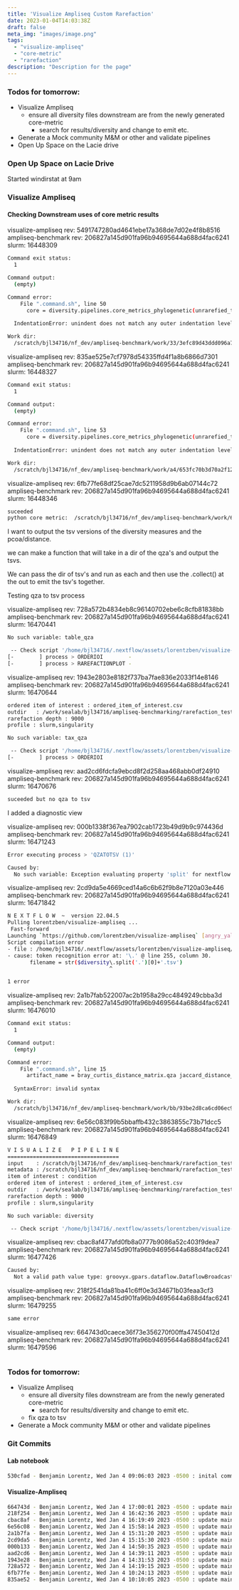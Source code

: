 ```yaml
---
title: 'Visualize Ampliseq Custom Rarefaction'
date: 2023-01-04T14:03:38Z
draft: false
meta_img: "images/image.png"
tags:
  - "visualize-ampliseq"
  - "core-metric"
  - "rarefaction"
description: "Description for the page"
---
```


### Todos for tomorrow:

- Visualize Ampliseq
  - ensure all diversity files downstream are from the newly generated core-metric
    - search for results/diversity and change to emit etc.
- Generate a Mock community M&M or other and validate pipelines
- Open Up Space on the Lacie drive

### Open Up Space on Lacie Drive

Started windirstat at 9am 

### Visualize Ampliseq

#### Checking Downstream uses of core metric results

visualize-ampliseq rev: 5491747280ad4641ebe17a368de7d02e4f8b8516
ampliseq-benchmark rev: 206827a145d901fa96b94695644a688d4fac6241
slurm: 16448309

```bash
Command exit status:
  1

Command output:
  (empty)

Command error:
    File ".command.sh", line 50
      core = diversity.pipelines.core_metrics_phylogenetic(unrarefied_table, rooted_tree, mindepth, metadata)
                                                                                                            ^
  IndentationError: unindent does not match any outer indentation level

Work dir:
  /scratch/bjl34716/nf_dev/ampliseq-benchmark/work/33/3efc89d43ddd096a75943146c4fd6c
```

visualize-ampliseq rev: 835ae525e7cf7978d54335ffd4f1a8b6866d7301
ampliseq-benchmark rev: 206827a145d901fa96b94695644a688d4fac6241
slurm: 16448327

```bash
Command exit status:
  1

Command output:
  (empty)

Command error:
    File ".command.sh", line 53
      core = diversity.pipelines.core_metrics_phylogenetic(unrarefied_table, rooted_tree, mindepth, metadata)
                                                                                                            ^
  IndentationError: unindent does not match any outer indentation level

Work dir:
  /scratch/bjl34716/nf_dev/ampliseq-benchmark/work/a4/653fc70b3d70a2f127df8a4526a19b
```

visualize-ampliseq rev: 6fb77fe68df25cae7dc5211958d9b6ab07144c72
ampliseq-benchmark rev: 206827a145d901fa96b94695644a688d4fac6241
slurm: 16448346

```bash
suceeded
python core metric:  /scratch/bjl34716/nf_dev/ampliseq-benchmark/work/64/305d11cbbaf4e4d01845d5fa6c1e1f
```

I want to output the tsv versions of the diversity measures and the pcoa/distance.

we can make a function that will take in a dir of the qza's and output the tsvs.

We can pass the dir of tsv's and run as each and then use the .collect() at the out to emit the tsv's together. 

Testing qza to tsv process

visualize-ampliseq rev: 728a572b4834eb8c96140702ebe6c8cfb81838bb
ampliseq-benchmark rev: 206827a145d901fa96b94695644a688d4fac6241
slurm: 16470441

```bash
No such variable: table_qza

 -- Check script '/home/bjl34716/.nextflow/assets/lorentzben/visualize-ampliseq/main.nf' at line: 59 or see '.nextflow.log' file for more details
[-        ] process > ORDERIOI        -
[-        ] process > RAREFACTIONPLOT -
```
visualize-ampliseq rev: 1943e2803e8182f737ba7fae836e2033f14e8146
ampliseq-benchmark rev: 206827a145d901fa96b94695644a688d4fac6241
slurm: 16470644

```bash
ordered item of interest : ordered_item_of_interest.csv
outdir   : /work/sealab/bjl34716/ampliseq-benchmarking/rarefaction_test/
rarefaction depth : 9000
profile : slurm,singularity

No such variable: tax_qza

 -- Check script '/home/bjl34716/.nextflow/assets/lorentzben/visualize-ampliseq/main.nf' at line: 59 or see '.nextflow.log' file for more details
[-        ] process > ORDERIOI 
```

visualize-ampliseq rev: aad2cd6fdcfa9ebcd8f2d258aa468abb0df24910
ampliseq-benchmark rev: 206827a145d901fa96b94695644a688d4fac6241
slurm: 16470676

```bash
suceeded but no qza to tsv 
```

I added a diagnostic view 

visualize-ampliseq rev: 000b1338f367ea7902cab1723b49d9b9c974436d 
ampliseq-benchmark rev: 206827a145d901fa96b94695644a688d4fac6241
slurm: 16471243

```bash
Error executing process > 'QZATOTSV (1)'

Caused by:
  No such variable: Exception evaluating property 'split' for nextflow.util.BlankSeparatedList, Reason: groovy.lang.MissingPropertyException: No such property: split for class: nextflow.processor.TaskPath -- Check script '/home/bjl34716/.nextflow/assets/lorentzben/visualize-ampliseq/main.nf' at line: 239
```

visualize-ampliseq rev: 2cd9da5e4669ced14a6c6b62f9b8e7120a03e446
ampliseq-benchmark rev: 206827a145d901fa96b94695644a688d4fac6241
slurm: 16471842

```bash
N E X T F L O W  ~  version 22.04.5
Pulling lorentzben/visualize-ampliseq ...
 Fast-forward
Launching `https://github.com/lorentzben/visualize-ampliseq` [angry_yalow] DSL2 - revision: 2cd9da5e46 [rarefact]
Script compilation error
- file : /home/bjl34716/.nextflow/assets/lorentzben/visualize-ampliseq/main.nf
- cause: token recognition error at: '\.' @ line 255, column 30.
       filename = str($diversity\.split('.')[0]+'.tsv')
                                ^

1 error
```

visualize-ampliseq rev: 2a1b7fab522007ac2b1958a29cc4849249cbba3d
ampliseq-benchmark rev: 206827a145d901fa96b94695644a688d4fac6241
slurm: 16476010

```bash
Command exit status:
  1

Command output:
  (empty)

Command error:
    File ".command.sh", line 15
      artifact_name = bray_curtis_distance_matrix.qza jaccard_distance_matrix.qza unweighted_unifrac_distance_matrix.qza weighted_unifrac_distance_matrix.qza
                                                                            ^
  SyntaxError: invalid syntax

Work dir:
  /scratch/bjl34716/nf_dev/ampliseq-benchmark/work/bb/93be2d8ca6cd06ec905b87fd4901be
```


visualize-ampliseq rev: 6e56c083f99b5bbaffb432c3863855c73b71dcc5
ampliseq-benchmark rev: 206827a145d901fa96b94695644a688d4fac6241
slurm: 16476849

```bash
V I S U A L I Z E   P I P E L I N E
===================================
input    : /scratch/bjl34716/nf_dev/ampliseq-benchmark/rarefaction_test
metadata : /scratch/bjl34716/nf_dev/ampliseq-benchmark/rarefaction_test/rarefaction_metadata.tsv
item of interest : condition
ordered item of interest : ordered_item_of_interest.csv
outdir   : /work/sealab/bjl34716/ampliseq-benchmarking/rarefaction_test/
rarefaction depth : 9000
profile : slurm,singularity

No such variable: diversity

 -- Check script '/home/bjl34716/.nextflow/assets/lorentzben/visualize-ampliseq/main.nf' at line: 231 or see '.nextflow.log' f$[ERROR] Terminal initialization failed; falling back to unsupported
```

visualize-ampliseq rev: cbac8af477afd0fb8a0777b9086a52c403f9dea7
ampliseq-benchmark rev: 206827a145d901fa96b94695644a688d4fac6241
slurm: 16477426

```bash
Caused by:
  Not a valid path value type: groovyx.gpars.dataflow.DataflowBroadcast (DataflowBroadcast around DataflowStream[?])
```

visualize-ampliseq rev: 218f2541da81ba41c6ff0e3d34671b03feaa3cf3
ampliseq-benchmark rev: 206827a145d901fa96b94695644a688d4fac6241
slurm: 16479255

```bash
same error
```

visualize-ampliseq rev: 664743d0caece36f73e356270f00ffa47450412d
ampliseq-benchmark rev: 206827a145d901fa96b94695644a688d4fac6241
slurm: 16479596

```bash
```

### Todos for tomorrow:

- Visualize Ampliseq
  - ensure all diversity files downstream are from the newly generated core-metric
    - search for results/diversity and change to emit etc.
  - fix qza to tsv
- Generate a Mock community M&M or other and validate pipelines

### Git Commits

#### Lab notebook

```bash
530cfad - Benjamin Lorentz, Wed Jan 4 09:06:03 2023 -0500 : inital commit for the day
```

#### Visualize-Ampliseq

```bash
664743d - Benjamin Lorentz, Wed Jan 4 17:00:01 2023 -0500 : update main.nf
218f254 - Benjamin Lorentz, Wed Jan 4 16:42:36 2023 -0500 : update main.nf
cbac8af - Benjamin Lorentz, Wed Jan 4 16:19:49 2023 -0500 : update main.nf
6e56c08 - Benjamin Lorentz, Wed Jan 4 15:58:14 2023 -0500 : update main.nf
2a1b7fa - Benjamin Lorentz, Wed Jan 4 15:31:20 2023 -0500 : update main.nf
2cd9da5 - Benjamin Lorentz, Wed Jan 4 15:15:30 2023 -0500 : update main.nf
000b133 - Benjamin Lorentz, Wed Jan 4 14:50:35 2023 -0500 : update main.nf
aad2cd6 - Benjamin Lorentz, Wed Jan 4 14:39:11 2023 -0500 : update main.nf
1943e28 - Benjamin Lorentz, Wed Jan 4 14:31:53 2023 -0500 : update main.nf
728a572 - Benjamin Lorentz, Wed Jan 4 14:19:15 2023 -0500 : update main.nf
6fb77fe - Benjamin Lorentz, Wed Jan 4 10:24:13 2023 -0500 : update main.nf
835ae52 - Benjamin Lorentz, Wed Jan 4 10:10:05 2023 -0500 : update main.nf
```

